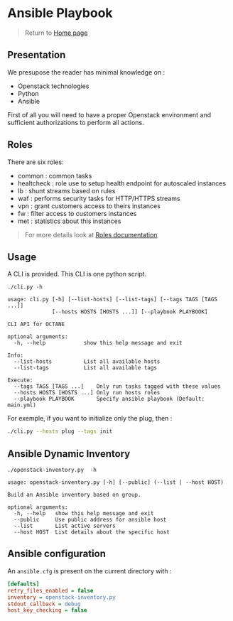 # Ansible Playbook

> Return to [Home page](../README.md "Home page")

## Presentation

We presupose the reader has minimal knowledge on :
* Openstack technologies
* Python
* Ansible

First of all you will need to have a proper Openstack environment and sufficient authorizations to perform all actions.


## Roles

There are six roles:

* common : common tasks
* healtcheck : role use to setup health endpoint for autoscaled instances
* lb : shunt streams based on rules
* waf : performs security tasks for HTTP/HTTPS streams
* vpn : grant customers access to theirs instances
* fw : filter access to customers instances
* met : statistics about this instances

> For more details look at [Roles documentation](roles/README.md "Roles documentation")

## Usage

A CLI is provided. This CLI is one python script.

```
./cli.py -h

usage: cli.py [-h] [--list-hosts] [--list-tags] [--tags TAGS [TAGS ...]]
              [--hosts HOSTS [HOSTS ...]] [--playbook PLAYBOOK]

CLI API for OCTANE

optional arguments:
  -h, --help            show this help message and exit

Info:
  --list-hosts          List all available hosts
  --list-tags           List all available tags

Execute:
  --tags TAGS [TAGS ...]    Only run tasks tagged with these values
  --hosts HOSTS [HOSTS ...] Only run hosts roles
  --playbook PLAYBOOK       Specify ansible playbook (Default: main.yml)
```

For exemple, if you want to initialize only the plug, then :
```bash
./cli.py --hosts plug --tags init
```


## Ansible Dynamic Inventory

```
./openstack-inventory.py  -h

usage: openstack-inventory.py [-h] [--public] (--list | --host HOST)

Build an Ansible inventory based on group.

optional arguments:
  -h, --help   show this help message and exit
  --public     Use public address for ansible host
  --list       List active servers
  --host HOST  List details about the specific host
```


## Ansible configuration

An `ansible.cfg` is present on the current directory with :
```ini
[defaults]
retry_files_enabled = false
inventory = openstack-inventory.py
stdout_callback = debug
host_key_checking = false
```
